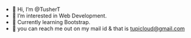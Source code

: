 - 👋 Hi, I’m @TusherT
- 👀 I’m interested in Web Development.
- 🌱 Currently learning Bootstrap.
- 📨 you can reach me out on my mail id & that is tupicloud@gmail.com


<!---
TusherT/TusherT is a ✨ special ✨ repository because its `README.md` (this file) appears on your GitHub profile.
You can click the Preview link to take a look at your changes.
--->

